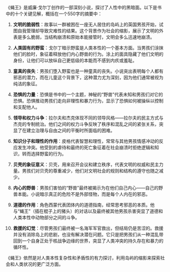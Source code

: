 《蝇王》是威廉·戈尔丁创作的一部深刻小说，探讨了人性中的黑暗面。以下是书中的十个关键见解，概括在一个550字的摘要中：

1. **文明的脆弱性**：故事以一群被困在一座无人居住的岛屿上的英国男孩开始，试图自我管理却导致灾难性的结果。这个背景作为社会的缩影，展示了文明的外表是多么脆弱，当结构崩溃和原始本能接管时，文明会多么迅速地崩溃。

2. **人类固有的野蛮**：戈尔丁暗示野蛮是人类本性的一个基本方面。当男孩们涂抹他们的脸时，象征着释放他们内心野兽的行为。涂上的面具隐藏了他们文明的身份，让他们可以放纵自己更低级的本能而不感到内疚或羞耻。

3. **童真的丧失**：男孩们堕入野蛮也是一种童真的丧失。小说突出表明每个人都有邪恶的潜力，而在儿童这个背景下，这种潜力尤为深刻，因为他们通常被视为纯洁的象征。

4. **恐惧的力量**：恐惧是书中的一个主题，神秘的“野兽”代表未知和男孩们对它的恐惧。恐惧推动男孩们走向非理性和暴力行为，显示了恐惧如何被操纵以控制和支配他人。

5. **领导和权力斗争**：拉尔夫和杰克体现不同的领导风格——拉尔夫的民主方式与杰克的专制统治。他们之间的权力斗争反映了秩序和混乱之间的紧张关系，突显了在建立治理与自由之间的平衡时所面临的困难。

6. **知识分子和理性的作用**：皮格代表智慧和理性，常常与其他男孩情感冲动的反应发生冲突。他受到的虐待和最终的死亡象征着在社会崩溃时拒绝逻辑和知识，转而选择野蛮的行为。

7. **贝壳的象征意义**：贝壳，用来召开会议和建立秩序，代表文明的权威和民主力量。男孩们对贝壳的尊重减少，他们对文明社会的规则和结构的遵守也随之减少。

8. **内心的野兽**：男孩们害怕的“野兽”最终被揭示为在他们自己内心——自己的野兽本能。小说暗示真正的危险不是外部怪物，而是每个人内在的邪恶。

9. **道德的作用**：角色西蒙代表团体内的道德指南，经常思考邪恶的本质。他与“蝇王”（插在棍子上的猪头）的对话以及最终被其他男孩杀害突显了道德和人类本性中动物部分之间的斗争。

10. **救援的幻觉**：尽管男孩们最终被一名海军军官救出，但结局仍是苦涩的。救援并没有消除岛上的悲剧，也没有解决潜在问题。它只是把男孩们从一种混乱带回到一个自身正处于核战争边缘的世界，突显了人类冲突的持久存在和暴力的循环性。

《蝇王》依然是对人类本性复杂性和矛盾性的有力探讨，利用岛屿的缩影来探索社会和人类状况的更广泛方面。